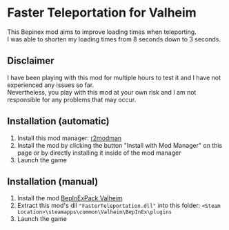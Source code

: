 # Faster Teleportation for Valheim

This Bepinex mod aims to improve loading times when teleporting.  
I was able to shorten my loading times from 8 seconds down to 3 seconds.  

## Disclaimer
I have been playing with this mod for multiple hours to test it and I have not experienced any issues so far.  
Nevertheless, you play with this mod at your own risk and I am not responsible for any problems that may occur.  

## Installation (automatic)
1. Install this mod manager: [r2modman](https://valheim.thunderstore.io/package/ebkr/r2modman/)  
2. Install the mod by clicking the button "Install with Mod Manager" on this page or by directly installing it inside of the mod manager  
3. Launch the game

## Installation (manual)
1. Install the mod [BepInExPack Valheim](https://valheim.thunderstore.io/package/denikson/BepInExPack_Valheim/)
2. Extract this mod's dll `"FasterTeleportation.dll"` into this folder: `<Steam Location>\steamapps\common\Valheim\BepInEx\plugins`
3. Launch the game